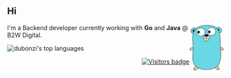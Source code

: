 ## Hi

<img align="right" width="80px" src="https://raw.githubusercontent.com/golang-samples/gopher-vector/master/gopher.svg" />

I'm a Backend developer currently working with **Go** and **Java** @ B2W Digital. 

<img src="https://github-readme-stats.vercel.app/api/top-langs/?username=dubonzi&layout=compact&show_icons=true&theme=algolia" alt="dubonzi's top languages" />

<p align="right">
  <a href="https://badges.pufler.dev">
      <img src="https://badges.pufler.dev/visits/dubonzi/dubonzi" alt="Visitors badge" />
   </a>
</p>
